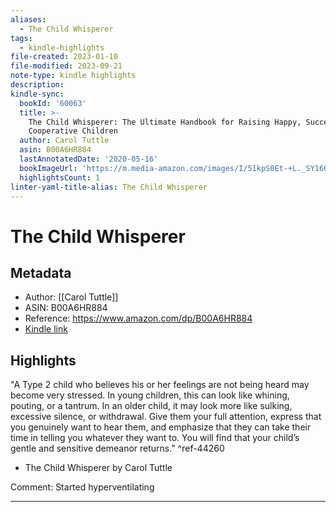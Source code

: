 ```yaml
---
aliases:
  - The Child Whisperer
tags:
  - kindle-highlights
file-created: 2023-01-10
file-modified: 2023-09-21
note-type: kindle highlights 
description: 
kindle-sync:
  bookId: '60063'
  title: >-
    The Child Whisperer: The Ultimate Handbook for Raising Happy, Successful,
    Cooperative Children
  author: Carol Tuttle
  asin: B00A6HR884
  lastAnnotatedDate: '2020-05-16'
  bookImageUrl: 'https://m.media-amazon.com/images/I/51kpS0Et-+L._SY160.jpg'
  highlightsCount: 1
linter-yaml-title-alias: The Child Whisperer
---
```


# The Child Whisperer

## Metadata

* Author: [[Carol Tuttle]]
* ASIN: B00A6HR884
* Reference: https://www.amazon.com/dp/B00A6HR884
* [Kindle link](kindle://book?action=open&asin=B00A6HR884)

## Highlights

"A Type 2 child who believes his or her feelings are not being heard may become very stressed. In young children, this can look like whining, pouting, or a tantrum. In an older child, it may look more like sulking, excessive silence, or withdrawal. Give them your full attention, express that you genuinely want to hear them, and emphasize that they can take their time in telling you whatever they want to. You will find that your child’s gentle and sensitive demeanor returns." ^ref-44260

* The Child Whisperer by Carol
Tuttle

Comment: Started hyperventilating

---
